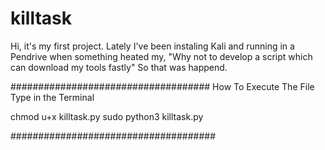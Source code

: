 # killtask

Hi, it's my first project. Lately I've been instaling Kali and running in a Pendrive when something heated my, "Why not to develop a script which can download my tools fastly"
So that was happend.


####################################
     How To Execute The File
       Type in the Terminal
  
chmod u+x killtask.py
sudo python3 killtask.py

#####################################
